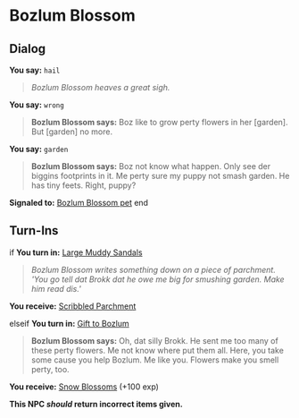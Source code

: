 # Bozlum Blossom
## Dialog

**You say:** `hail`



>*Bozlum Blossom heaves a great sigh.*

**You say:** `wrong`



>**Bozlum Blossom says:** Boz like to grow perty flowers in her [garden]. But [garden] no more.

**You say:** `garden`



>**Bozlum Blossom says:** Boz not know what happen. Only see der biggins footprints in it. Me perty sure my puppy not smash garden. He has tiny feets. Right, puppy?


**Signaled to:**  [Bozlum Blossom pet](/npc/49022)
end

## Turn-Ins



if **You turn in:** [Large Muddy Sandals](/item/10628)


>*Bozlum Blossom writes something down on a piece of parchment. 'You go tell dat Brokk dat he owe me big for smushing garden. Make him read dis.'*


 **You receive:**  [Scribbled Parchment](/item/10629) 

elseif **You turn in:** [Gift to Bozlum](/item/10630)


>**Bozlum Blossom says:** Oh, dat silly Brokk. He sent me too many of these perty flowers. Me not know where put them all. Here, you take some cause you help Bozlum. Me like you. Flowers make you smell perty, too.


 **You receive:**  [Snow Blossoms](/item/10609) (+100 exp)

**This NPC *should* return incorrect items given.**





